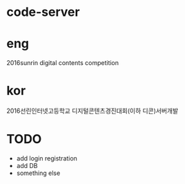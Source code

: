 # code-server

# eng
2016sunrin digital contents competition

# kor
2016선린인터넷고등학교 디지털콘텐츠경진대회(이하 디콘)서버개발

# TODO

* add login registration 
* add DB 
* something else
